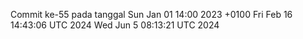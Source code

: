 Commit ke-55 pada tanggal Sun Jan 01 14:00 2023 +0100
Fri Feb 16 14:43:06 UTC 2024
Wed Jun  5 08:13:21 UTC 2024
